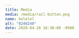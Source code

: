 ```yaml
---
title: Media
media: /media/rail-button.png
name: kelelel
alt: "0240240"
date: 2020-04-16 16:30:00 -0500
---
```

